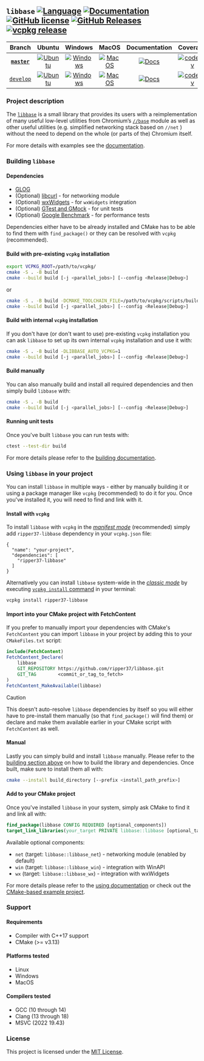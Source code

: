 ## `libbase` [![Language](https://img.shields.io/badge/language-C++17-blue.svg)](https://github.com/RippeR37/libbase) [![Documentation](https://img.shields.io/badge/documentation-online-blue.svg)](https://ripper37.github.io/libbase/) [![GitHub license](https://img.shields.io/badge/license-MIT-blue.svg)](https://raw.githubusercontent.com/ripper37/libbase/master/LICENSE) [![GitHub Releases](https://img.shields.io/github/release/ripper37/libbase.svg)](https://github.com/ripper37/libbase/releases) [![vcpkg release](https://img.shields.io/vcpkg/v/ripper37-libbase)](https://vcpkg.io/en/package/ripper37-libbase)

| Branch | Ubuntu | Windows | MacOS | Documentation | Coverage |
| :----: | :----: | :-----: | :---: | :-----------: | :------: |
| [**`master`**](https://github.com/RippeR37/libbase) | [![Ubuntu](https://github.com/RippeR37/libbase/actions/workflows/ubuntu.yml/badge.svg?branch=master)](https://github.com/RippeR37/libbase/actions/workflows/ubuntu.yml?query=branch:master) | [![Windows](https://github.com/RippeR37/libbase/actions/workflows/windows.yml/badge.svg?branch=master)](https://github.com/RippeR37/libbase/actions/workflows/windows.yml?query=branch:master) | [![MacOS](https://github.com/RippeR37/libbase/actions/workflows/macos.yml/badge.svg?branch=master)](https://github.com/RippeR37/libbase/actions/workflows/macos.yml?query=branch:master) | [![Docs](https://github.com/RippeR37/libbase/actions/workflows/docs.yml/badge.svg?branch=master)](https://ripper37.github.io/libbase/master/) | [![codecov](https://codecov.io/gh/RippeR37/libbase/branch/master/graph/badge.svg?token=RT0JTLDPJE)](https://app.codecov.io/gh/RippeR37/libbase/branch/master) |
| [`develop`](https://github.com/RippeR37/libbase/tree/develop) | [![Ubuntu](https://github.com/RippeR37/libbase/actions/workflows/ubuntu.yml/badge.svg?branch=develop)](https://github.com/RippeR37/libbase/actions/workflows/ubuntu.yml?query=branch:develop) | [![Windows](https://github.com/RippeR37/libbase/actions/workflows/windows.yml/badge.svg?branch=develop)](https://github.com/RippeR37/libbase/actions/workflows/windows.yml?query=branch:develop) | [![MacOS](https://github.com/RippeR37/libbase/actions/workflows/macos.yml/badge.svg?branch=develop)](https://github.com/RippeR37/libbase/actions/workflows/macos.yml?query=branch:develop) | [![Docs](https://github.com/RippeR37/libbase/actions/workflows/docs.yml/badge.svg?branch=develop)](https://ripper37.github.io/libbase/develop/) | [![codecov](https://codecov.io/gh/RippeR37/libbase/branch/develop/graph/badge.svg?token=RT0JTLDPJE)](https://app.codecov.io/gh/RippeR37/libbase/branch/develop) |


### Project description

The [`libbase`](https://github.com/RippeR37/libbase/) is a small library that
provides its users with a reimplementation of many useful low-level utilities
from Chromium’s
[`//base`](https://chromium.googlesource.com/chromium/src/base/) module as well
as other useful utilities (e.g. simplified networking stack based on `//net` )
without the need to depend on the whole (or parts of the) Chromium itself.

For more details with examples see the
[documentation](https://ripper37.github.io/libbase/).


### Building `libbase`

#### Dependencies

- [GLOG](https://github.com/google/glog)
- (Optional) [libcurl](https://curl.se/libcurl/) - for networking module
- (Optional) [wxWidgets](https://www.wxwidgets.org/) - for `wxWidgets` integration
- (Optional) [GTest and GMock](https://github.com/google/googletest) - for unit tests
- (Optional) [Google Benchmark](https://github.com/google/benchmark) - for performance tests

Dependencies either have to be already installed and CMake has to be able to
find them with `find_package()` or they can be resolved with `vcpkg`
(recommended).

#### Build with pre-existing `vcpkg` installation

```bash
export VCPKG_ROOT=/path/to/vcpkg/
cmake -S . -B build
cmake --build build [-j <parallel_jobs>] [--config <Release|Debug>]
```

or

```bash
cmake -S . -B build -DCMAKE_TOOLCHAIN_FILE=/path/to/vcpkg/scripts/buildsystems/vcpkg.cmake
cmake --build build [-j <parallel_jobs>] [--config <Release|Debug>]
```

#### Build with internal `vcpkg` installation

If you don't have (or don't want to use) pre-existing `vcpkg` installation you
can ask `libbase` to set up its own internal `vcpkg` installation and use it
with:

```bash
cmake -S . -B build -DLIBBASE_AUTO_VCPKG=1
cmake --build build [-j <parallel_jobs>] [--config <Release|Debug>]
```

#### Build manually

You can also manually build and install all required dependencies and then
simply build `libbase` with:

```bash
cmake -S . -B build
cmake --build build [-j <parallel_jobs>] [--config <Release|Debug>]
```

#### Running unit tests

Once you've built `libbase` you can run tests with:

```bash
ctest --test-dir build
```

For more details please refer to the
[building documentation](https://ripper37.github.io/libbase/master/getting_started/building.html).


### Using `libbase` in your project

You can install `libbase` in multiple ways - either by manually building it or
using a package manager like `vcpkg` (recommended) to do it for you. Once you've
installed it, you will need to find and link with it.

#### Install with `vcpkg`

To install `libbase` with `vcpkg` in the
[_manifest mode_](https://learn.microsoft.com/en-us/vcpkg/concepts/manifest-mode#manifest-files-in-projects)
(recommended) simply add `ripper37-libbase` dependency in your `vcpkg.json`
file:

```jsonc
{
  "name": "your-project",
  "dependencies": [
    "ripper37-libbase"
  ]
}
```

Alternatively you can install `libbase` system-wide in the
[_classic mode_](https://learn.microsoft.com/sv-se/vcpkg/concepts/classic-mode)
by executing
[`vcpkg install` command](https://learn.microsoft.com/en-us/vcpkg/commands/install#synopsis)
in your terminal:

```bash
vcpkg install ripper37-libbase
```

#### Import into your CMake project with FetchContent

If you prefer to manually import your dependencies with CMake's `FetchContent`
you can import `libbase` in your project by adding this to your `CMakeFiles.txt`
script:

```cmake
include(FetchContent)
FetchContent_Declare(
    libbase
    GIT_REPOSITORY https://github.com/ripper37/libbase.git
    GIT_TAG        <commit_or_tag_to_fetch>
)
FetchContent_MakeAvailable(libbase)
```

> [!CAUTION]
> This doesn't auto-resolve `libbase` dependencies by itself so you will either
> have to pre-install them manually (so that `find_package()` will find them) or
> declare and make them available earlier in your CMake script with
> `FetchContent` as well.


#### Manual

Lastly you can simply build and install `libbase` manually. Please refer to the
[building section above](https://github.com/RippeR37/libbase?tab=readme-ov-file#building-libbase)
on how to build the library and dependencies. Once built, make sure to install
them all with:

```bash
cmake --install build_directory [--prefix <install_path_prefix>]
```

#### Add to your CMake project

Once you've installed `libbase` in your system, simply ask CMake to find it and
link all with:

```cmake
find_package(libbase CONFIG REQUIRED [optional_components])
target_link_libraries(your_target PRIVATE libbase::libbase [optional_targets])
```

Available optional components:

* `net` (target: `libbase::libbase_net`) - networking module (enabled by default)
* `win` (target: `libbase::libbase_win`) - integration with WinAPI
* `wx` (target: `libbase::libbase_wx`) - integration with wxWidgets

For more details please refer to the
[using documentation](https://ripper37.github.io/libbase/master/getting_started/using.html)
or check out the
[CMake-based example project](https://github.com/RippeR37/libbase-example-cmake).


### Support

#### Requirements

* Compiler with C++17 support
* CMake (>= v3.13)

#### Platforms tested

* Linux
* Windows
* MacOS

#### Compilers tested

* GCC (10 through 14)
* Clang (13 through 18)
* MSVC (2022 19.43)

### License

This project is licensed under the [MIT License](LICENSE).
